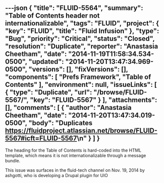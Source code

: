 ---json
{
  "title": "FLUID-5564",
  "summary": "Table of Contents header not internationalizable",
  "tags": "FLUID",
  "project": {
    "key": "FLUID",
    "title": "Fluid Infusion"
  },
  "type": "Bug",
  "priority": "Critical",
  "status": "Closed",
  "resolution": "Duplicate",
  "reporter": "Anastasia Cheetham",
  "date": "2014-11-19T11:58:34.534-0500",
  "updated": "2014-11-20T13:47:34.969-0500",
  "versions": [],
  "fixVersions": [],
  "components": [
    "Prefs Framework",
    "Table of Contents"
  ],
  "environment": null,
  "issueLinks": [
    {
      "type": "Duplicate",
      "url": "/browse/FLUID-5567/",
      "key": "FLUID-5567"
    }
  ],
  "attachments": [],
  "comments": [
    {
      "author": "Anastasia Cheetham",
      "date": "2014-11-20T13:47:34.019-0500",
      "body": "Duplicates <https://fluidproject.atlassian.net/browse/FLUID-5567#icft=FLUID-5567>\n"
    }
  ]
}
---
The heading for the Table of Contents is hard-coded into the HTML template, which means it is not internationalizable through a message bundle.

This issue was surfaces in the fluid-tech channel on Nov. 19, 2014 by ashgotti, who is developing a Drupal plugin for UIO

        